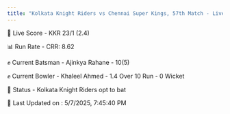 ```yaml
---
title: "Kolkata Knight Riders vs Chennai Super Kings, 57th Match - Live Cricket Score"
---
```


🔴 Live Score - KKR 23/1 (2.4)  

📊 Run Rate - CRR: 8.62  

✊ Current Batsman - Ajinkya Rahane - 10(5)  

✊ Current Bowler - Khaleel Ahmed - 1.4 Over 10 Run - 0 Wicket  

📑 Status - Kolkata Knight Riders opt to bat

📝 Last Updated on : 5/7/2025, 7:45:40 PM  

